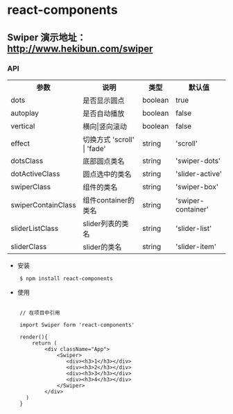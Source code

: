 # react-components

## Swiper  演示地址： <http://www.hekibun.com/swiper>
	
###  API

<table>
        <tr>
            <th>参数</th>
            <th>说明</th>
            <th>类型</th>
            <th>默认值</th>
        </tr>
        <tr>
            <td>dots</td>
            <td>是否显示圆点</td>
            <td>boolean</td>
            <td>true</td>
        </tr>
        <tr>
            <td>autoplay</td>
            <td>是否自动播放</td>
            <td>boolean</td>
            <td>false</td>
        </tr>
        <tr>
            <td>vertical</td>
            <td>横向|竖向滚动</td>
            <td>boolean</td>
            <td>false</td>
        </tr>
        <tr>
            <td>effect</td>
            <td>切换方式 'scroll' | 'fade'</td>
            <td>string</td>
            <td>'scroll'</td>
        </tr>
        <tr>
            <td>dotsClass</td>
            <td>底部圆点类名</td>
            <td>string</td>
            <td>'swiper-dots'</td>
        </tr>
        <tr>
            <td>dotActiveClass</td>
            <td>圆点选中的类名</td>
            <td>string</td>
            <td>'slider-active'</td>
        </tr>
        <tr>
            <td>swiperClass</td>
            <td>组件的类名</td>
            <td>string</td>
            <td>'swiper-box'</td>
        </tr>
        <tr>
            <td>swiperContainClass</td>
            <td>组件container的类名</td>
            <td>string</td>
            <td>'swiper-container'</td>
        </tr>
        <tr>
            <td>sliderListClass</td>
            <td>slider列表的类名</td>
            <td>string</td>
            <td>'slider-list'</td>
        </tr>
        <tr>
            <td>sliderClass</td>
            <td>slider的类名</td>
            <td>string</td>
            <td>'slider-item'</td>
        </tr>
</table>


* 安装

```
	$ npm install react-components

```

* 使用

```

	// 在项目中引用
	
	import Swiper form 'react-components'

	render(){
		return (
			<div className="App">
        		<Swiper>
		           <div><h3>1</h3></div>
		           <div><h3>2</h3></div>
		           <div><h3>3</h3></div>
		           <div><h3>4</h3></div>
		        </Swiper>
      		</div>
      )
	}
```

